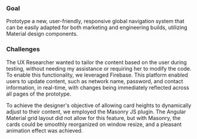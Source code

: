 ### Goal

Prototype a new, user-friendly, responsive global navigation system that can be easily adapted for both marketing and engineering builds, utilizing Material design components.

### Challenges

The UX Researcher wanted to tailor the content based on the user during testing, without needing my assistance or requiring her to modify the code. To enable this functionality, we leveraged Firebase. This platform enabled users to update content, such as network name, password, and contact information, in real-time, with changes being immediately reflected across all pages of the prototype.

To achieve the designer's objective of allowing card heights to dynamically adjust to their content, we employed the Masonry JS plugin. The Angular Material grid layout did not allow for this feature, but with Masonry, the cards could be smoothly reorganized on window resize, and a pleasant animation effect was achieved.